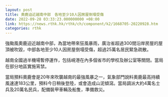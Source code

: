 ```yaml
---
layout: post
title: 奧鹿迫近越南中部　各地至少10人因房屋倒塌受傷
date: 2022-09-28 03:33:23.000000000 +08:00
link: https://news.rthk.hk/rthk/ch/component/k2/1668705-20220928.htm
categories: rthk
---
```


強颱風奧鹿迫近越南中部，為當地帶來狂風暴雨，廣治省超過300間沿岸房屋的屋頂被吹毀，中部各地至少10人因房屋倒塌受傷，超過25萬名居民緊急疏散。

越南全國過半機場暫停運作，包括峴港在內多個省市的學校及辦公室等關閉。當局在部分地區實施宵禁。

當局預料奧鹿會是20年來吹襲越南的最強風暴之一，氣象部門說料奧鹿最高持續風速達183公里，預料今日稍後登陸，或會造成山泥傾瀉。當局調派大約4萬名士兵及20萬名民兵，配備裝甲車輛及船隻，準備救災。
